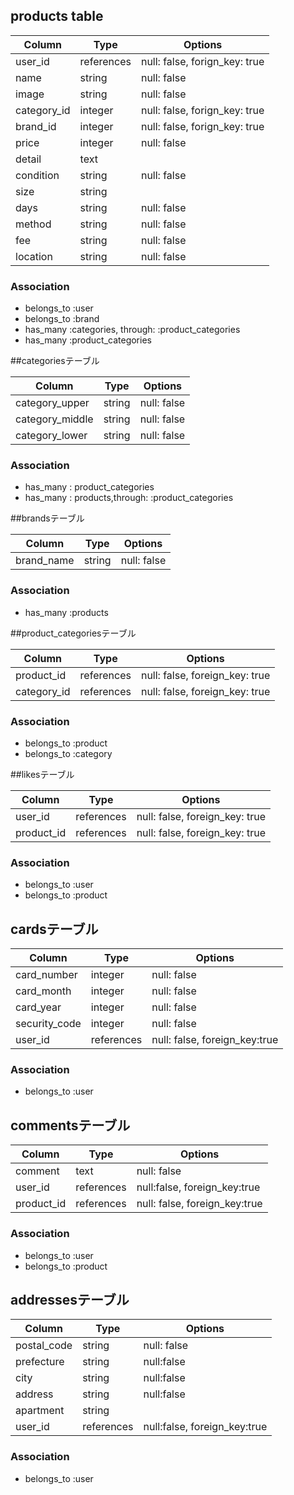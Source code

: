 
## products table

|Column|Type|Options|
|------|----|-------|
|user_id|references|null: false, forign_key: true|
|name|string|null: false|
|image|string|null: false|
|category_id|integer|null: false, forign_key: true|
|brand_id|integer|null: false, forign_key: true|
|price|integer|null: false|
|detail|text||
|condition|string|null: false|
|size|string||
|days|string|null: false|
|method|string|null: false|
|fee|string|null: false|
|location|string|null: false|

### Association
- belongs_to :user
- belongs_to :brand
- has_many :categories, through: :product_categories
- has_many :product_categories


##categoriesテーブル

|Column|Type|Options|
|------|----|-------|
|category_upper|string|null: false|
|category_middle|string|null: false|
|category_lower|string|null: false|

### Association
- has_many : product_categories
- has_many : products,through: :product_categories

##brandsテーブル

|Column|Type|Options|
|------|----|-------|
|brand_name|string|null: false|

### Association
- has_many :products

##product_categoriesテーブル

|Column|Type|Options|
|------|----|-------|
|product_id|references|null: false, foreign_key: true|
|category_id|references|null: false, foreign_key: true|

### Association
- belongs_to :product
- belongs_to :category

##likesテーブル

|Column|Type|Options|
|------|----|-------|
|user_id|references|null: false, foreign_key: true|
|product_id|references|null: false, foreign_key: true|

### Association
- belongs_to :user
- belongs_to :product


## cardsテーブル

|Column|Type|Options|
|-----|----|-------|
|card_number|integer|null: false|
|card_month|integer|null: false|
|card_year|integer|null: false|
|security_code|integer|null: false|
|user_id|references|null: false, foreign_key:true|

### Association
- belongs_to :user



## commentsテーブル

|Column|Type|Options|
|-----|----|-------|
|comment|text|null: false|
|user_id|references|null:false,  foreign_key:true|
|product_id|references|null: false,  foreign_key:true|

### Association
- belongs_to :user
- belongs_to :product



## addressesテーブル

|Column|Type|Options|
|-----|----|-------|
|postal_code|string|null: false|
|prefecture|string|null:false|
|city|string|null:false|
|address|string|null:false|
|apartment|string||
|user_id|references|null:false,  foreign_key:true|


### Association
- belongs_to :user

